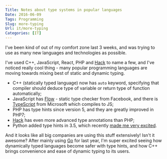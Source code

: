 ```yaml
---
Title: Notes about type systems in popular languages
Date: 2016-06-09
Tags: Programming
Slug: more-typing
Url: it/more-typing
Categories: [IT]
---
```


I've been kind of out of my comfort zone last 3 weeks,
and was trying to use as many new languages and technologies as possible.

I've used C++, JavaScript, React, PHP and [Hack](http://hacklang.org) to name a few,
and I've noticed really cool thing - many popular programming
languages are moving towards mixing best of static and dynamic typing.

* C++ (statically typed language) now has `auto` keyword, specifying that compiler
should deduce type of variable or return type of function automatically;
* JavaScript has [Flow](https://flowtype.org) - static type checker from Facebook,
and there is [TypeScript](https://www.typescriptlang.org) from Microsoft which compiles to JS;
* PHP has type hints since version 5, and they are greatly improved in PHP7;
* [Hack](http://hacklang.org) has even more advanced type annotations than PHP;
* Python added type hints in 3.5, which recently [made me very excited](/it/python-typing).

And it looks like all big companies are using this stuff extensively!
Isn't it awesome? After mainly using [Go](http://golang.org) for last year,
I'm super excited seeing how dynamically typed languages become safer
with type hints, and how C++ brings convenience and ease of dynamic typing to its users.
